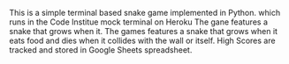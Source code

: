 
This is a simple terminal based snake game implemented in Python. which runs in the Code Institue mock terminal on Heroku The gane features a snake that grows when it. The games features a snake that grows when it eats food and dies when it collides with the wall or itself. High Scores are tracked and stored in Google Sheets spreadsheet.


